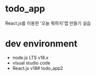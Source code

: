 # todo_app

React.js를 이용한 '오늘 뭐하지'앱 만들기 실습

# dev environment
- node.js LTS v18.x
- visual studio code
- React.js v18# todo_app2